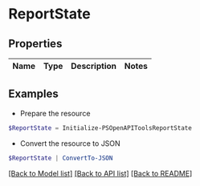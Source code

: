 # ReportState
## Properties

Name | Type | Description | Notes
------------ | ------------- | ------------- | -------------

## Examples

- Prepare the resource
```powershell
$ReportState = Initialize-PSOpenAPIToolsReportState 
```

- Convert the resource to JSON
```powershell
$ReportState | ConvertTo-JSON
```

[[Back to Model list]](../README.md#documentation-for-models) [[Back to API list]](../README.md#documentation-for-api-endpoints) [[Back to README]](../README.md)

